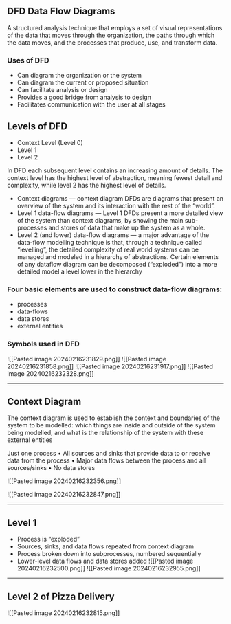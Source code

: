 ## DFD Data Flow Diagrams

A structured analysis technique that employs a set of visual representations of the data that moves through the organization, the paths through which the data moves, and the processes that produce, use, and transform data.

### Uses of DFD
- Can diagram the organization or the system 
-  Can diagram the current or proposed situation 
- Can facilitate analysis or design 
- Provides a good bridge from analysis to design 
- Facilitates communication with the user at all stages

## Levels of DFD 
- Context Level (Level 0) 
- Level 1
- Level 2

In DFD each subsequent level contains an increasing amount of details. The context level has the highest level of abstraction, meaning fewest detail and complexity, while level 2 has the highest level of details. 
- Context diagrams — context diagram DFDs are diagrams that present an overview of the system and its interaction with the rest of the “world”.
- Level 1 data-flow diagrams — Level 1 DFDs present a more detailed view of the system than context diagrams, by showing the main sub-processes and stores of data that make up the system as a whole.
- Level 2 (and lower) data-flow diagrams — a major advantage of the data-flow modelling technique is that, through a technique called “levelling”, the detailed complexity of real world  systems can be managed and modeled in a hierarchy of abstractions. Certain elements of any dataflow diagram can be decomposed (“exploded”) into a more detailed model a level lower in the hierarchy

### Four basic elements are used to construct data-flow diagrams: 
- processes 
- data-flows 
- data stores 
- external entities

### Symbols used in DFD
![[Pasted image 20240216231829.png]]
![[Pasted image 20240216231858.png]]
![[Pasted image 20240216231917.png]]
![[Pasted image 20240216232328.png]]

---
## Context Diagram
The context diagram is used to establish the context and boundaries of the system to be modelled: which things are inside and outside of the system being modelled, and what is the relationship of the system with these external entities

Just one process • All sources and sinks that provide data to or receive data from the process • Major data flows between the process and all sources/sinks • No data stores

![[Pasted image 20240216232356.png]]

![[Pasted image 20240216232847.png]]

---
## Level 1 
- Process is “exploded” 
- Sources, sinks, and data flows repeated from context diagram 
- Process broken down into subprocesses, numbered sequentially 
- Lower-level data flows and data stores added
![[Pasted image 20240216232500.png]]
![[Pasted image 20240216232955.png]]

---

## Level 2 of Pizza Delivery 
![[Pasted image 20240216232815.png]]
